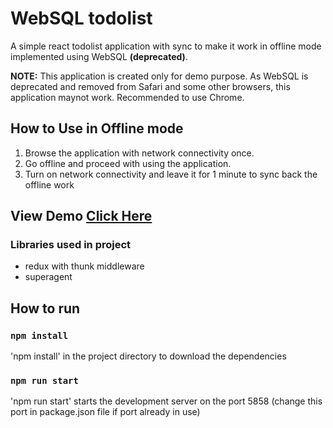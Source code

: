 # WebSQL todolist
A simple react todolist application with sync to make it work in offline mode implemented using WebSQL **(deprecated)**.

**NOTE:** This application is created only for demo purpose. As WebSQL is deprecated and removed from Safari and some other browsers, this application maynot work. Recommended to use Chrome.

## How to Use in Offline mode
1. Browse the application with network connectivity once.
2. Go offline and proceed with using the application.
3. Turn on network connectivity and leave it for 1 minute to sync back the offline work

## View Demo [Click Here](https://websql-todolist.netlify.app)

### Libraries used in project
- redux with thunk middleware
- superagent

## How to run
### `npm install`
'npm install' in the project directory to download the dependencies

### `npm run start`
'npm run start' starts the development server on the port 5858 (change this port in package.json file if port already in use)